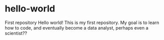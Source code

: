 # hello-world
First repository
Hello world!
This is my first repository. My goal is to learn how to code, and eventually become a data analyst, perhaps even a scientist??
